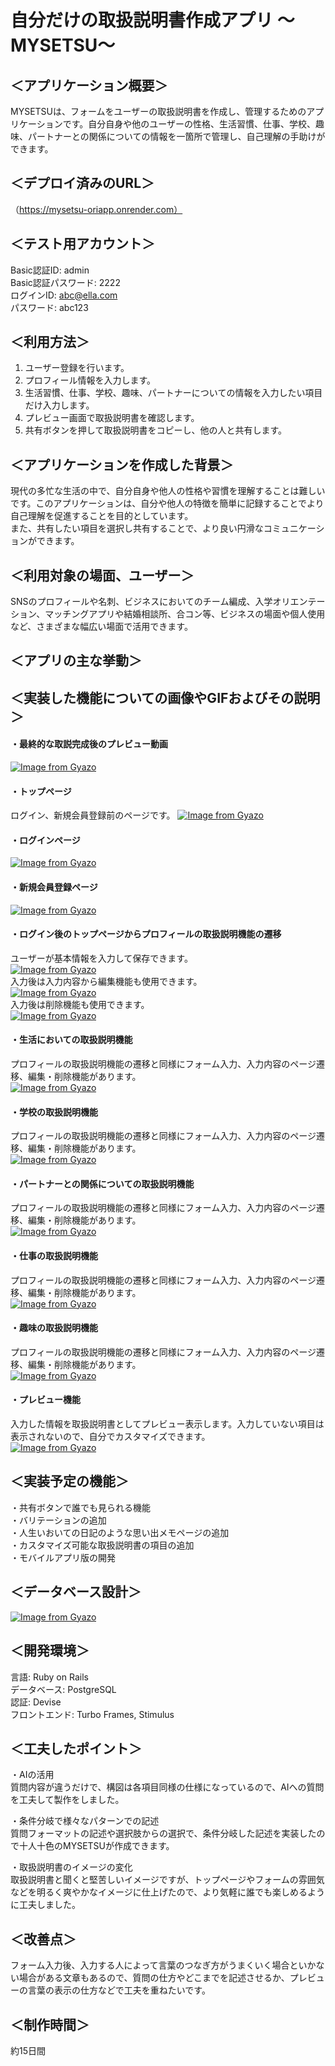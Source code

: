 # 自分だけの取扱説明書作成アプリ  ～MYSETSU～


## ＜アプリケーション概要＞  
MYSETSUは、フォームをユーザーの取扱説明書を作成し、管理するためのアプリケーションです。自分自身や他のユーザーの性格、生活習慣、仕事、学校、趣味、パートナーとの関係についての情報を一箇所で管理し、自己理解の手助けができます。  


## ＜デプロイ済みのURL＞  
（https://mysetsu-oriapp.onrender.com）


## ＜テスト用アカウント＞  
Basic認証ID: admin  
Basic認証パスワード: 2222  
ログインID: abc@ella.com  
パスワード: abc123  


## ＜利用方法＞  
1. ユーザー登録を行います。  
2. プロフィール情報を入力します。  
3. 生活習慣、仕事、学校、趣味、パートナーについての情報を入力したい項目だけ入力します。  
4. プレビュー画面で取扱説明書を確認します。  
5. 共有ボタンを押して取扱説明書をコピーし、他の人と共有します。  


## ＜アプリケーションを作成した背景＞  
現代の多忙な生活の中で、自分自身や他人の性格や習慣を理解することは難しいです。このアプリケーションは、自分や他人の特徴を簡単に記録することでより自己理解を促進することを目的としています。  
また、共有したい項目を選択し共有することで、より良い円滑なコミュニケーションができます。  

## ＜利用対象の場面、ユーザー＞  
SNSのプロフィールや名刺、ビジネスにおいてのチーム編成、入学オリエンテーション、マッチングアプリや結婚相談所、合コン等、ビジネスの場面や個人使用など、さまざまな幅広い場面で活用できます。  


## ＜アプリの主な挙動＞




## ＜実装した機能についての画像やGIFおよびその説明＞  
#### ・最終的な取説完成後のプレビュー動画  
[![Image from Gyazo](https://i.gyazo.com/05a455517305708c7b2f0be2ae6854d9.gif)](https://gyazo.com/05a455517305708c7b2f0be2ae6854d9)  

#### ・トップページ  
ログイン、新規会員登録前のページです。
[![Image from Gyazo](https://i.gyazo.com/8aba648a508af42c8581438c98a60b4f.gif)](https://gyazo.com/8aba648a508af42c8581438c98a60b4f)  

#### ・ログインページ  
[![Image from Gyazo](https://i.gyazo.com/8fa667bfa2db4c33fb4170964a6e269c.gif)](https://gyazo.com/8fa667bfa2db4c33fb4170964a6e269c)  

#### ・新規会員登録ページ  
[![Image from Gyazo](https://i.gyazo.com/b5792b772b8fce9a288435072f0f263e.gif)](https://gyazo.com/b5792b772b8fce9a288435072f0f263e)  

#### ・ログイン後のトップページからプロフィールの取扱説明機能の遷移  
ユーザーが基本情報を入力して保存できます。  
[![Image from Gyazo](https://i.gyazo.com/098ad02ec6a94179cfd55bc89a98edb2.gif)](https://gyazo.com/098ad02ec6a94179cfd55bc89a98edb2)  
入力後は入力内容から編集機能も使用できます。  
[![Image from Gyazo](https://i.gyazo.com/417bb10062813b848b22f2dd73911e37.gif)](https://gyazo.com/417bb10062813b848b22f2dd73911e37)  
入力後は削除機能も使用できます。  
[![Image from Gyazo](https://i.gyazo.com/a0b8417b5363ed1baefe8b541ffef9a1.gif)](https://gyazo.com/a0b8417b5363ed1baefe8b541ffef9a1)  

#### ・生活においての取扱説明機能    
プロフィールの取扱説明機能の遷移と同様にフォーム入力、入力内容のページ遷移、編集・削除機能があります。  
[![Image from Gyazo](https://i.gyazo.com/a0ca7fc405d6e743ddfc396aff83bb0d.gif)](https://gyazo.com/a0ca7fc405d6e743ddfc396aff83bb0d)  

#### ・学校の取扱説明機能  
プロフィールの取扱説明機能の遷移と同様にフォーム入力、入力内容のページ遷移、編集・削除機能があります。  
[![Image from Gyazo](https://i.gyazo.com/b1277df08992f26e801d148147e7c05a.gif)](https://gyazo.com/b1277df08992f26e801d148147e7c05a)  

#### ・パートナーとの関係についての取扱説明機能  
プロフィールの取扱説明機能の遷移と同様にフォーム入力、入力内容のページ遷移、編集・削除機能があります。  
[![Image from Gyazo](https://i.gyazo.com/62bc6941686c662b670e895a02e72ce3.gif)](https://gyazo.com/62bc6941686c662b670e895a02e72ce3)  

#### ・仕事の取扱説明機能  
プロフィールの取扱説明機能の遷移と同様にフォーム入力、入力内容のページ遷移、編集・削除機能があります。  
[![Image from Gyazo](https://i.gyazo.com/356837f79ee39c738d4ff9ad861466e2.gif)](https://gyazo.com/356837f79ee39c738d4ff9ad861466e2)  

#### ・趣味の取扱説明機能  
プロフィールの取扱説明機能の遷移と同様にフォーム入力、入力内容のページ遷移、編集・削除機能があります。  
[![Image from Gyazo](https://i.gyazo.com/334b0c11ae5abc48b0ac1736345b144f.gif)](https://gyazo.com/334b0c11ae5abc48b0ac1736345b144f)  

#### ・プレビュー機能  
入力した情報を取扱説明書としてプレビュー表示します。入力していない項目は表示されないので、自分でカスタマイズできます。  
[![Image from Gyazo](https://i.gyazo.com/71e4e4944a42c3d01a36b7e3d5af6f32.gif)](https://gyazo.com/71e4e4944a42c3d01a36b7e3d5af6f32)  



## ＜実装予定の機能＞  
・共有ボタンで誰でも見られる機能  
・バリテーションの追加  
・人生いおいての日記のような思い出メモページの追加  
・カスタマイズ可能な取扱説明書の項目の追加  
・モバイルアプリ版の開発  

  


## ＜データベース設計＞  
[![Image from Gyazo](https://i.gyazo.com/b02f012433635963db59330994405a5e.png)](https://gyazo.com/b02f012433635963db59330994405a5e)  


## ＜開発環境＞  
言語: Ruby on Rails  
データベース: PostgreSQL  
認証: Devise  
フロントエンド: Turbo Frames, Stimulus  

## ＜工夫したポイント＞  
・AIの活用  
質問内容が違うだけで、構図は各項目同様の仕様になっているので、AIへの質問を工夫して製作をしました。  

・条件分岐で様々なパターンでの記述  
質問フォーマットの記述や選択肢からの選択で、条件分岐した記述を実装したので十人十色のMYSETSUが作成できます。  

・取扱説明書のイメージの変化  
取扱説明書と聞くと堅苦しいイメージですが、トップページやフォームの雰囲気などを明るく爽やかなイメージに仕上げたので、より気軽に誰でも楽しめるように工夫しました。  


## ＜改善点＞  
フォーム入力後、入力する人によって言葉のつなぎ方がうまくいく場合といかない場合がある文章もあるので、質問の仕方やどこまでを記述させるか、プレビューの言葉の表示の仕方などで工夫を重ねたいです。  

## ＜制作時間＞  
約15日間  